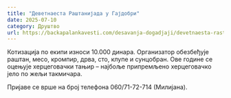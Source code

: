 ```yaml
---
title: "Деветнаеста Раштанијада у Гајдобри"
date: 2025-07-10
category: Друштво
url: https://backapalankavesti.com/desavanja-dogadjaji/devetnaesta-rastanijada-u-gajdobri/
---
```


Котизација по екипи износи 10.000 динара. Организатор обезбеђује раштан, месо, кромпир, дрва, сто, клупе и сунцобран. Ове године се оцењује херцеговачки тањир – најбоље припремљено херцеговачко јело по жељи такмичара.

Пријаве се врше на број телефона 060/71-72-714 (Милијана).
